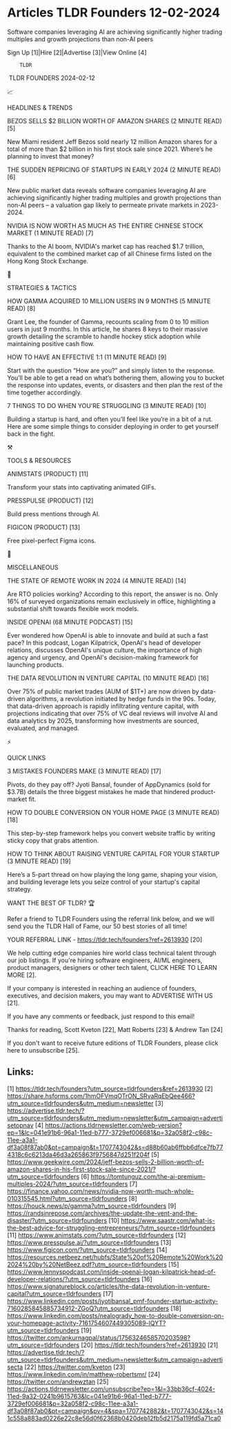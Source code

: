 # Articles TLDR Founders 12-02-2024

Software companies leveraging AI are achieving significantly higher
trading multiples and growth projections than non-AI peers  

Sign Up [1]|Hire [2]|Advertise [3]|View Online [4] 

		TLDR 

 TLDR FOUNDERS 2024-02-12

📈 

HEADLINES & TRENDS

 BEZOS SELLS $2 BILLION WORTH OF AMAZON SHARES (2 MINUTE READ) [5] 

 New Miami resident Jeff Bezos sold nearly 12 million Amazon shares
for a total of more than $2 billion in his first stock sale since
2021. Where’s he planning to invest that money? 

 THE SUDDEN REPRICING OF STARTUPS IN EARLY 2024 (2 MINUTE READ) [6] 

 New public market data reveals software companies leveraging AI are
achieving significantly higher trading multiples and growth
projections than non-AI peers – a valuation gap likely to permeate
private markets in 2023-2024. 

 NVIDIA IS NOW WORTH AS MUCH AS THE ENTIRE CHINESE STOCK MARKET (1
MINUTE READ) [7] 

 Thanks to the AI boom, NVIDIA's market cap has reached $1.7 trillion,
equivalent to the combined market cap of all Chinese firms listed on
the Hong Kong Stock Exchange. 

🧠 

STRATEGIES & TACTICS

 HOW GAMMA ACQUIRED 10 MILLION USERS IN 9 MONTHS (5 MINUTE READ) [8] 

 Grant Lee, the founder of Gamma, recounts scaling from 0 to 10
million users in just 9 months. In this article, he shares 8 keys to
their massive growth detailing the scramble to handle hockey stick
adoption while maintaining positive cash flow. 

 HOW TO HAVE AN EFFECTIVE 1:1 (11 MINUTE READ) [9] 

 Start with the question “How are you?” and simply listen to the
response. You’ll be able to get a read on what’s bothering them,
allowing you to bucket the response into updates, events, or disasters
and then plan the rest of the time together accordingly. 

 7 THINGS TO DO WHEN YOU’RE STRUGGLING (3 MINUTE READ) [10] 

 Building a startup is hard, and often you’ll feel like you’re in
a bit of a rut. Here are some simple things to consider deploying in
order to get yourself back in the fight. 

⚒️ 

TOOLS & RESOURCES

 ANIMSTATS (PRODUCT) [11] 

 Transform your stats into captivating animated GIFs. 

 PRESSPULSE (PRODUCT) [12] 

 Build press mentions through AI. 

 FIGICON (PRODUCT) [13] 

 Free pixel-perfect Figma icons. 

🎁 

MISCELLANEOUS

 THE STATE OF REMOTE WORK IN 2024 (4 MINUTE READ) [14] 

 Are RTO policies working? According to this report, the answer is no.
Only 16% of surveyed organizations remain exclusively in office,
highlighting a substantial shift towards flexible work models. 

 INSIDE OPENAI (68 MINUTE PODCAST) [15] 

 Ever wondered how OpenAI is able to innovate and build at such a fast
pace? In this podcast, Logan Kilpatrick, OpenAI's head of developer
relations, discusses OpenAI's unique culture, the importance of high
agency and urgency, and OpenAI's decision-making framework for
launching products. 

 THE DATA REVOLUTION IN VENTURE CAPITAL (10 MINUTE READ) [16] 

 Over 75% of public market trades (AUM of $1T+) are now driven by
data-driven algorithms, a revolution initiated by hedge funds in the
90s. Today, that data-driven approach is rapidly infiltrating venture
capital, with projections indicating that over 75% of VC deal reviews
will involve AI and data analytics by 2025, transforming how
investments are sourced, evaluated, and managed. 

⚡ 

QUICK LINKS

 3 MISTAKES FOUNDERS MAKE (3 MINUTE READ) [17] 

 Pivots, do they pay off? Jyoti Bansal, founder of AppDynamics (sold
for $3.7B) details the three biggest mistakes he made that hindered
product-market fit. 

 HOW TO DOUBLE CONVERSION ON YOUR HOME PAGE (3 MINUTE READ) [18] 

 This step-by-step framework helps you convert website traffic by
writing sticky copy that grabs attention. 

 HOW TO THINK ABOUT RAISING VENTURE CAPITAL FOR YOUR STARTUP (3 MINUTE
READ) [19] 

 Here’s a 5-part thread on how playing the long game, shaping your
vision, and building leverage lets you seize control of your startup's
capital strategy. 

WANT THE BEST OF TLDR? 🏆

Refer a friend to TLDR Founders using the referral link below, and we
will send you the TLDR Hall of Fame, our 50 best stories of all time!

YOUR REFERRAL LINK - https://tldr.tech/founders?ref=2613930 [20]

 We help cutting edge companies hire world class technical talent
through our job listings. If you're hiring software engineers, AI/ML
engineers, product managers, designers or other tech talent, CLICK
HERE TO LEARN MORE [2]. 

If your company is interested in reaching an audience of founders,
executives, and decision makers, you may want to ADVERTISE WITH US
[21]. 

If you have any comments or feedback, just respond to this email! 

Thanks for reading, 
Scott Kveton [22], Matt Roberts [23] & Andrew Tan [24] 

If you don't want to receive future editions of TLDR Founders,
please click here to unsubscribe [25]. 

 

Links:
------
[1] https://tldr.tech/founders?utm_source=tldrfounders&ref=2613930
[2] https://share.hsforms.com/1hmOFVmqOTrON_SRvaRqEbQee466?utm_source=tldrfounders&utm_medium=newsletter
[3] https://advertise.tldr.tech/?utm_source=tldrfounders&utm_medium=newsletter&utm_campaign=advertisetopnav
[4] https://actions.tldrnewsletter.com/web-version?ep=1&lc=041e91b6-96a1-11ed-b777-3729ef006681&p=32a058f2-c98c-11ee-a3a1-df3a08f87ab0&pt=campaign&t=1707743042&s=d88b60ab6ffbb6dfce7fb774318c6c6213da46d3a265863f9756847d251f204f
[5] https://www.geekwire.com/2024/jeff-bezos-sells-2-billion-worth-of-amazon-shares-in-his-first-stock-sale-since-2021/?utm_source=tldrfounders
[6] https://tomtunguz.com/the-ai-premium-multiples-2024/?utm_source=tldrfounders
[7] https://finance.yahoo.com/news/nvidia-now-worth-much-whole-010315545.html?utm_source=tldrfounders
[8] https://houck.news/p/gamma?utm_source=tldrfounders
[9] https://randsinrepose.com/archives/the-update-the-vent-and-the-disaster/?utm_source=tldrfounders
[10] https://www.saastr.com/what-is-the-best-advice-for-struggling-entrepreneurs/?utm_source=tldrfounders
[11] https://www.animstats.com/?utm_source=tldrfounders
[12] https://www.presspulse.ai/?utm_source=tldrfounders
[13] https://www.figicon.com/?utm_source=tldrfounders
[14] https://resources.netbeez.net/hubfs/State%20of%20Remote%20Work%202024%20by%20NetBeez.pdf?utm_source=tldrfounders
[15] https://www.lennyspodcast.com/inside-openai-logan-kilpatrick-head-of-developer-relations/?utm_source=tldrfounders
[16] https://www.signatureblock.co/articles/the-data-revolution-in-venture-capital?utm_source=tldrfounders
[17] https://www.linkedin.com/posts/jyotibansal_pmf-founder-startup-activity-7160285845885734912-ZGoQ?utm_source=tldrfounders
[18] https://www.linkedin.com/posts/nealogrady_how-to-double-conversion-on-your-homepage-activity-7161754607449305089-lQYT?utm_source=tldrfounders
[19] https://twitter.com/ankurnagpal/status/1756324658570203598?utm_source=tldrfounders
[20] https://tldr.tech/founders?ref=2613930
[21] https://advertise.tldr.tech/?utm_source=tldrfounders&utm_medium=newsletter&utm_campaign=advertisecta
[22] https://twitter.com/kveton
[23] https://www.linkedin.com/in/matthew-robertsmr/
[24] https://twitter.com/andrewztan
[25] https://actions.tldrnewsletter.com/unsubscribe?ep=1&l=33bb36cf-4024-11ed-9a32-0241b9615763&lc=041e91b6-96a1-11ed-b777-3729ef006681&p=32a058f2-c98c-11ee-a3a1-df3a08f87ab0&pt=campaign&pv=4&spa=1707742882&t=1707743042&s=141c558a883ad0226e22c8e56d0f62368b0420deb12fb5d2175a119fd5a71ca0